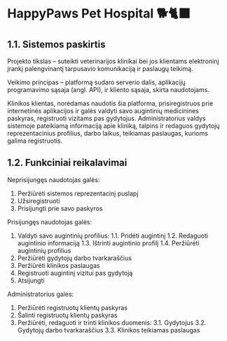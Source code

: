 # HappyPaws Pet Hospital 🐕🐈‍⬛

## 1.1. Sistemos paskirtis

Projekto tikslas – suteikti veterinarijos klinikai bei jos klientams elektroninį įrankį palengvinantį tarpusavio komunikaciją ir paslaugų teikimą.

Veikimo principas – platformą sudaro serverio dalis, aplikacijų programavimo sąsaja (angl. API), ir kliento sąsaja, skirta naudotojams. 

Klinikos klientas, norėdamas naudotis šia platforma, prisiregistruos prie internetinės aplikacijos ir galės valdyti savo augintinių medicinines paskyras, registruoti vizitams pas gydytojus. Administratorius valdys sistemoje pateikiamą informaciją apie kliniką, talpins ir redaguos gydytojų reprezentacinius profilius, darbo laikus, teikiamas paslaugas, kurioms galima registruotis.

## 1.2. Funkciniai reikalavimai

Neprisijungęs naudotojas galės:
1.	Peržiūrėti sistemos reprezentacinį puslapį
2.	Užsiregistruoti 
3.	Prisijungti prie savo paskyros

Prisijungęs naudotojas galės:
1.	Valdyti savo augintinių profilius:
1.1.	Pridėti augintinį
1.2.	Redaguoti augintinio informaciją
1.3.	Ištrinti augintinio profilį
1.4.	Peržiūrėti augintinių profilius
2.	Peržiūrėti gydytojų darbo tvarkaraščius
3.	Peržiūrėti klinikos paslaugas
4.	Registruoti augintinį vizitui pas gydytoją
5.	Atsijungti

Administratorius galės:
1.	Peržiūrėti registruotų klientų paskyras
2.	Šalinti registruotų klientų paskyras
3.	Peržiūrėti, redaguoti ir trinti klinikos duomenis:
3.1.	Gydytojus
3.2.	Gydytojų darbo tvarkaraščius
3.3.	Klinikos teikiamas paslaugas
